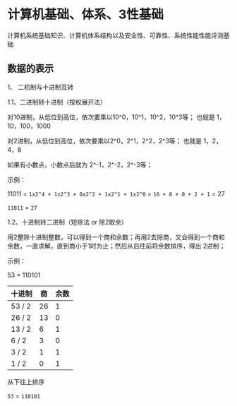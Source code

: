 # 计算机基础、体系、3性基础

计算机系统基础知识、计算机体系结构以及安全性、可靠性、系统性能性能评测基础

## 数据的表示

1、 二机制与十进制互转

1.1、二进制转十进制（按权展开法）

对10进制，从低位到高位，依次要乘以10^0，10^1，10^2，10^3等； 也就是 1，10，100，1000

对2进制，从低位到高位，依次要乘以2^0，2^1，2^2，2^3等； 也就是 1，2，4，8

如果有小数点，小数点后就为 2^-1，2^-2，2^-3等；

示例：

11011 = `1x2^4 + 1x2^3 + 0x2^2 + 1x2^1 + 1x2^0` = `16 + 8 + 0 + 2 + 1` = 27

`11011` = `27`

<!-- <br> -->

1.2、十进制转二进制（短除法 or 除2取余）

用2整除十进制整数，可以得到一个商和余数；再用2去除商，又会得到一个商和余数，一直求解，直到商小于1时为止；然后从后往前将余数排序，得出 2进制；

示例：

53 = 110101

十进制 | 商 | 余数
---   | --- | ---
53 / 2| 26  | 1
26 / 2| 13  | 0
13 / 2| 6   | 1
6  / 2| 3   | 0
3  / 2| 1   | 1
1  / 2| 0   | 1

从下往上排序

`53` = `110101`
